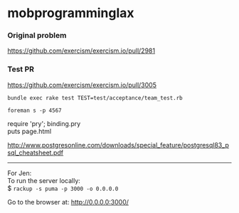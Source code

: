 # mobprogramminglax

### Original problem
https://github.com/exercism/exercism.io/pull/2981

### Test PR
https://github.com/exercism/exercism.io/pull/3005

`bundle exec rake test TEST=test/acceptance/team_test.rb`

`foreman s -p 4567`

require 'pry'; binding.pry  
puts page.html

http://www.postgresonline.com/downloads/special_feature/postgresql83_psql_cheatsheet.pdf

---

For Jen:  
To run the server locally:   
$ `rackup -s puma -p 3000 -o 0.0.0.0`

Go to the browser at:
http://0.0.0.0:3000/

